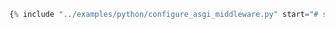 ```python linenums="0"
{% include "../examples/python/configure_asgi_middleware.py" start="# start" %}
```
